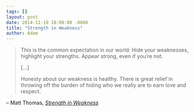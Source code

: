 ```yaml
---
tags: []
layout: post
date: 2014-11-19 18:08:00 -0600
title: "Strength in Weakness"
author: Adam
---
```


> This is the common expectation in our world: Hide your weaknesses, highlight your strengths. Appear strong, even if you’re not.
>
> […]
>
> Honesty about our weakness is healthy. There is great relief in throwing off the burden of hiding who we really are to earn love and respect.

– Matt Thomas, _[Strength in Weakness](http://www.solidrocksgf.org/exposition/2014/11/19/strong)_
